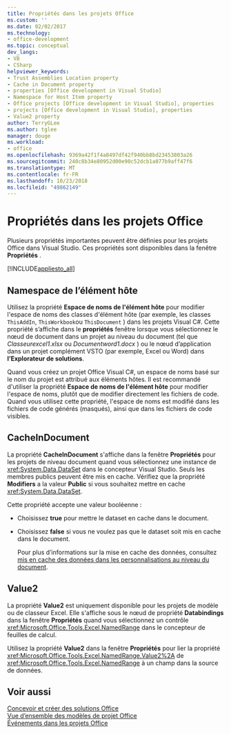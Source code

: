 ```yaml
---
title: Propriétés dans les projets Office
ms.custom: ''
ms.date: 02/02/2017
ms.technology:
- office-development
ms.topic: conceptual
dev_langs:
- VB
- CSharp
helpviewer_keywords:
- Trust Assemblies Location property
- Cache in Document property
- properties [Office development in Visual Studio]
- Namespace for Host Item property
- Office projects [Office development in Visual Studio], properties
- projects [Office development in Visual Studio], properties
- Value2 property
author: TerryGLee
ms.author: tglee
manager: douge
ms.workload:
- office
ms.openlocfilehash: 9369a42f1f4a8497df42f940bb8bd23453803a26
ms.sourcegitcommit: 240c8b34e80952d00e90c52dcb1a077b9aff47f6
ms.translationtype: MT
ms.contentlocale: fr-FR
ms.lasthandoff: 10/23/2018
ms.locfileid: "49862149"
---
```

# <a name="properties-in-office-projects"></a>Propriétés dans les projets Office
  Plusieurs propriétés importantes peuvent être définies pour les projets Office dans Visual Studio. Ces propriétés sont disponibles dans la fenêtre **Propriétés** .  
  
 [!INCLUDE[appliesto_all](../vsto/includes/appliesto-all-md.md)]  
  
## <a name="namespace-for-host-item"></a>Namespace de l’élément hôte  
 Utilisez la propriété **Espace de noms de l'élément hôte** pour modifier l'espace de noms des classes d'élément hôte (par exemple, les classes `ThisAddIn`, `ThisWorkbook`ou `ThisDocument` ) dans les projets Visual C#. Cette propriété s’affiche dans le **propriétés** fenêtre lorsque vous sélectionnez le nœud de document dans un projet au niveau du document (tel que *Classeurexcel1.xlsx* ou *Documentword1.docx* ) ou le nœud d’application dans un projet complément VSTO (par exemple, Excel ou Word) dans **l’Explorateur de solutions**.  
  
 Quand vous créez un projet Office Visual C#, un espace de noms basé sur le nom du projet est attribué aux éléments hôtes. Il est recommandé d'utiliser la propriété **Espace de noms de l'élément hôte** pour modifier l'espace de noms, plutôt que de modifier directement les fichiers de code. Quand vous utilisez cette propriété, l'espace de noms est modifié dans les fichiers de code générés (masqués), ainsi que dans les fichiers de code visibles.  
  
## <a name="cacheindocument"></a>CacheInDocument  
 La propriété **CacheInDocument** s'affiche dans la fenêtre **Propriétés** pour les projets de niveau document quand vous sélectionnez une instance de <xref:System.Data.DataSet> dans le concepteur Visual Studio. Seuls les membres publics peuvent être mis en cache. Vérifiez que la propriété **Modifiers** a la valeur **Public** si vous souhaitez mettre en cache <xref:System.Data.DataSet>.  
  
 Cette propriété accepte une valeur booléenne :  
  
- Choisissez **true** pour mettre le dataset en cache dans le document.  
  
- Choisissez **false** si vous ne voulez pas que le dataset soit mis en cache dans le document.  
  
  Pour plus d’informations sur la mise en cache des données, consultez [mis en cache des données dans les personnalisations au niveau du document](../vsto/cached-data-in-document-level-customizations.md).  
  
## <a name="value2"></a>Value2  
 La propriété **Value2** est uniquement disponible pour les projets de modèle ou de classeur Excel. Elle s'affiche sous le nœud de propriété **Databindings** dans la fenêtre **Propriétés** quand vous sélectionnez un contrôle <xref:Microsoft.Office.Tools.Excel.NamedRange> dans le concepteur de feuilles de calcul.  
  
 Utilisez la propriété **Value2** dans la fenêtre **Propriétés** pour lier la propriété <xref:Microsoft.Office.Tools.Excel.NamedRange.Value2%2A> de <xref:Microsoft.Office.Tools.Excel.NamedRange> à un champ dans la source de données.  
  
## <a name="see-also"></a>Voir aussi  
 [Concevoir et créer des solutions Office](../vsto/designing-and-creating-office-solutions.md)   
 [Vue d’ensemble des modèles de projet Office](../vsto/office-project-templates-overview.md)   
 [Événements dans les projets Office](../vsto/events-in-office-projects.md)  
  
  